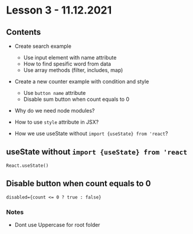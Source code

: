# Lesson 3 - 11.12.2021

## Contents
- Create search example
  - Use input element with name attribute
  - How to find spesific word from data
  - Use array methods (filter, includes, map)

- Create a new counter example with condition and style
  - Use `button name` attribute
  - Disable sum button when count equals to 0

- Why do we need node modules?
- How to use `style` attribute in JSX?
- How we use useState without `import {useState} from 'react`?

## useState without `import {useState} from 'react`

```
React.useState()
```

## Disable button when count equals to 0

```
disabled={count <= 0 ? true : false}
```


### Notes

- Dont use Uppercase for root folder
